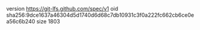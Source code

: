 version https://git-lfs.github.com/spec/v1
oid sha256:9dce1637a46304d5d1740d6d68c7db10931c3f0a222fc662cb6ce0ea56c6b240
size 1803
